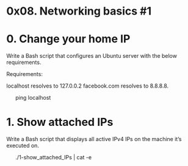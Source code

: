 # 0x08. Networking basics #1

# 0. Change your home IP


Write a Bash script that configures an Ubuntu server with the below requirements.

Requirements:

localhost resolves to 127.0.0.2
facebook.com resolves to 8.8.8.8.

<ul>
     ping localhost
</ul>


# 1. Show attached IPs


Write a Bash script that displays all active IPv4 IPs on the machine it’s executed on.

<ul>
    ./1-show_attached_IPs | cat -e
</ul>